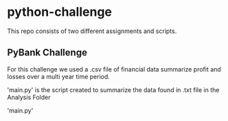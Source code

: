 # python-challenge

This repo consists of two different assignments and scripts. 

## PyBank Challenge

For this challenge we used a .csv file of financial data summarize profit and losses over a multi year time period. 

'main.py' is the script created to summarize the data found in .txt file in the Analysis Folder

'main.py' 
